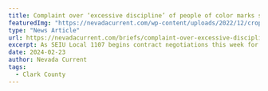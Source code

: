 ```yaml
---
title: Complaint over ‘excessive discipline’ of people of color marks start to SEIU-Clark contract talks
featuredImg: "https://nevadacurrent.com/wp-content/uploads/2022/12/cropped-ClarkCountyGovCtr_RondaChurchill_003-2-cropped-1536x970.jpg"
type: "News Article"
url: https://nevadacurrent.com/briefs/complaint-over-excessive-discipline-of-people-of-color-marks-start-to-seiu-clark-contract-talks/
excerpt: As SEIU Local 1107 begins contract negotiations this week for its 7,000 county employees, the union has said Clark County has withheld “vital documents” to aid in bargaining, including information on the number of people of color who have been disciplined.
date: 2024-02-23
author: Nevada Current
tags:
  - Clark County
---
```

